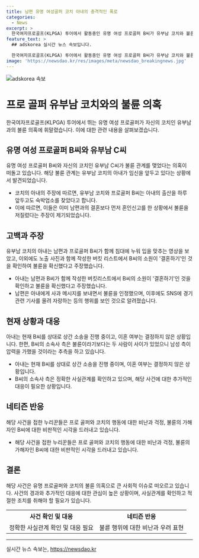 ```yaml
---
title: 남편 유명 여성골퍼 코치 아내의 충격적인 폭로
categories:
  - News
excerpt: >
  한국여자프로골프(KLPGA) 투어에서 활동중인 유명 여성 프로골퍼 B씨가 유부남 코치와 불륜 관계를 맺었다는 의혹이 제기되고 있다. 코치의 아내가 임신 중임에도 불륜을 저질렀다는 주장이 제기되며 논란이 커지고 있다. 이에 대해 코치의 아내는 불륜 관계를 남편과 B씨가 출산 하루 전까지도 숙박업소를 찾아다닌다며 주장하고 있다. 한편, B씨는 상간 소송을 진행 중이며, 누리꾼들은 이 사건에 대한 비난과 우려의 목소리를 내고 있다. 이에 대한 프로골퍼 B씨와 코치의 입장은 아직 조명을 받지 않고 있다. (단어 수: 118)
feature_text: >
  ## adskorea 실시간 뉴스 속보입니다.

  한국여자프로골프(KLPGA) 투어에서 활동중인 유명 여성 프로골퍼 B씨가 유부남 코치와 불륜 관계를 맺었다는 의혹이 제기되고 있다. 코치의 아내가 임신 중임에도 불륜을 저질렀다는 주장이 제기되며 논란이 커지고 있다. 이에 대해 코치의 아내는 불륜 관계를 남편과 B씨가 출산 하루 전까지도 숙박업소를 찾아다닌다며 주장하고 있다. 한편, B씨는 상간 소송을 진행 중이며, 누리꾼들은 이 사건에 대한 비난과 우려의 목소리를 내고 있다. 이에 대한 프로골퍼 B씨와 코치의 입장은 아직 조명을 받지 않고 있다. (단어 수: 118)
image: 'https://newsdao.kr/res/images/meta/newsdao_breakingnews.jpg'
---
```


<p><img src="https://newsdao.kr/res/images/meta/newsdao_breakingnews.jpg" alt="adskorea 속보" /></p>

<h1>프로 골퍼 유부남 코치와의 불륜 의혹</h1>

<p data-ke-size="size16">한국여자프로골프(KLPGA) 투어에서 뛰는 유명 여성 프로골퍼가 자신의 코치인 유부남과의 불륜 의혹에 휘말렸습니다. 이에 대한 관련 내용을 살펴보겠습니다.</p>

<h2>유명 여성 프로골퍼 B씨와 유부남 C씨</h2>

<p data-ke-size="size16">유명 여성 프로골퍼 B씨와 자신의 코치인 유부남 C씨가 불륜 관계를 맺었다는 의혹이 떠돌고 있습니다. 해당 불륜 관계는 유부남 코치의 아내가 임신을 앞두고 있다는 상황에서 발견되었습니다.</p>

<ul>
<li>코치의 아내의 주장에 따르면, 유부남 코치와 프로골퍼 B씨는 아내의 출산을 하루 앞두고도 숙박업소를 찾았다고 합니다.</li>
<li>이에 따르면, 이들은 이미 남편과의 결혼보다 먼저 혼인신고를 한 상황에서 불륜을 저질렀다는 주장이 제기되었습니다.</li>
</ul>

<h2>고백과 주장</h2>

<p data-ke-size="size16">유부남 코치의 아내는 남편과 프로골퍼 B씨가 함께 침대에 누워 입을 맞추는 영상을 보았고, 이외에도 노출 사진과 함께 작성한 버킷 리스트에서 B씨의 소원이 '결혼하기'인 것을 확인하여 불륜을 확신했다고 주장했습니다.</p>

<ul>
<li>아내는 남편과 B씨가 함께 작성한 버킷리스트에서 B씨의 소원이 '결혼하기'인 것을 확인하고 불륜을 확신했다고 주장했습니다.</li>
<li>남편은 아내에게 사과 메시지를 보내면서 불륜을 인정했으며, 이후에도 SNS에 경기 관련 기사를 올려 자랑하는 등의 행위를 보인 것으로 알려졌습니다.</li>
</ul>

<h2>현재 상황과 대응</h2>

<p data-ke-size="size16">아내는 현재 B씨를 상대로 상간 소송을 진행 중이고, 이혼 여부는 결정하지 않은 상황입니다. 한편, B씨의 소속사 측은 불륜이라기보다는 두 사람이 사이가 있었으니 남성 측이 압력을 가했을 것이라는 추측을 하고 있습니다.</p>

<ul>
<li>아내는 현재 B씨를 상대로 상간 소송을 진행 중이며, 이혼 여부는 결정하지 않은 상황입니다.</li>
<li>B씨의 소속사 측은 정확한 사실관계를 확인하고 있으며, 해당 사건에 대한 추가적인 대응이 필요한 상황입니다.</li>
</ul>

<h2>네티즌 반응</h2>

<p data-ke-size="size16">해당 사건을 접한 누리꾼들은 프로 골퍼와 코치의 행동에 대한 비난과 걱정, 불륜의 가해자인 B씨에 대한 비판적인 시각을 드러내고 있습니다.</p>

<ul>
<li>해당 사건을 접한 누리꾼들은 프로 골퍼와 코치의 행동에 대한 비난과 걱정, 불륜의 가해자인 B씨에 대한 비판적인 시각을 드러내고 있습니다.</li>
</ul>

<h2>결론</h2>

<p data-ke-size="size16">해당 사건은 유명 프로골퍼와 코치의 불륜 의혹으로 큰 사회적 이슈로 떠오르고 있습니다. 사건의 경과와 추가적인 대응에 대한 관심이 높은 상황이며, 사실관계를 확인하고 적절한 조치를 취해야 할 필요가 있습니다.</p>

<table>
  <tr>
    <th><b>사건 확인 및 대응</b></th>
    <th><b>네티즌 반응</b></th>
  </tr>
  <tr>
    <td style="text-align: center; height: 17px;">정확한 사실관계 확인 및 대응 필요</td>
    <td style="text-align: center; height: 17px;">불륜 행위에 대한 비난과 우려 표현</td>
  </tr>
</table>

<hr>
실시간 뉴스 속보는, <a href="https://newsdao.kr" rel="dofollow">https://newsdao.kr</a>



